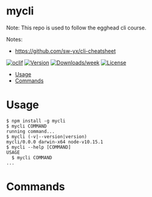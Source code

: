 mycli
=====

Note: This repo is used to follow the egghead cli course.

Notes:
- https://github.com/sw-yx/cli-cheatsheet



[![oclif](https://img.shields.io/badge/cli-oclif-brightgreen.svg)](https://oclif.io)
[![Version](https://img.shields.io/npm/v/mycli.svg)](https://npmjs.org/package/mycli)
[![Downloads/week](https://img.shields.io/npm/dw/mycli.svg)](https://npmjs.org/package/mycli)
[![License](https://img.shields.io/npm/l/mycli.svg)](https://github.com/lbdm44/egghead-cli-course/blob/master/package.json)

<!-- toc -->
* [Usage](#usage)
* [Commands](#commands)
<!-- tocstop -->
# Usage
<!-- usage -->
```sh-session
$ npm install -g mycli
$ mycli COMMAND
running command...
$ mycli (-v|--version|version)
mycli/0.0.0 darwin-x64 node-v10.15.1
$ mycli --help [COMMAND]
USAGE
  $ mycli COMMAND
...
```
<!-- usagestop -->
# Commands
<!-- commands -->

<!-- commandsstop -->
